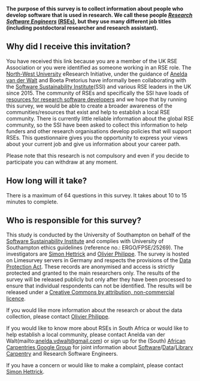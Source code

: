 **The purpose of this survey is to collect information about people who develop software that is used in research. We call these people *[Research Software Engineers](https://www.software.ac.uk/blog/2016-11-17-not-so-brief-history-research-software-engineers)* [(RSEs)](https://www.software.ac.uk/blog/2016-11-17-not-so-brief-history-research-software-engineers), but they use many different job titles (including postdoctoral researcher and research assistant).**

Why did I receive this invitation?
----------------------------------

You have received this link because you are a member of the UK RSE Association or you were identified as someone working in an RSE role.
The [North-West University](http://www.nwu.ac.za/) eResearch Initiative, under the guidance of [Anelda van der Walt](mailto:anelda.vdwalt@gmail.com) and Boeta Pretorius have informally been collaborating with the [Software Sustainability Institute](https://software.ac.uk)(SSI) and various RSE leaders in the UK since 2015. The community of RSEs and specifically the SSI have loads of [resources for research software developers](https://www.software.ac.uk/resources) and we hope that by running this survey, we would be able to create a broader awareness of the communities/resources that exist and help to establish a local RSE community.
There is currently little reliable information about the global RSE community, so the SSI have been asked to collect this information to help funders and other research organisations develop policies that will support RSEs.
This questionnaire gives you the opportunity to express your views about your current job and give us information about your career path.

Please note that this research is not compulsory and even if you decide to participate you can withdraw at any moment.

How long will it take?
----------------------

There is a maximum of 64 questions in this survey. It takes about 10 to 15 minutes to complete.

Who is responsible for this survey?
-----------------------------------

This study is conducted by the University of Southampton on behalf of the [Software Sustainability Institute](http://software.ac.uk/) and complies with University of Southampton ethics guidelines (reference no.: ERGO/FPSE/25269).
The investigators are [Simon Hettrick](mailto:s.hettrick@software.ac.uk) and [Olivier Philippe](mailto:olivier.philippe@soton.ac.uk).
The survey is hosted on Limesurvey servers in Germany and respects the provisions of the [Data Protection Act](https://www.gov.uk/data-protection/the-data-protection-act). 
These records are anonymised and access is strictly protected and granted to the main researchers only. The results of the survey will be released publicly but only after they have been processed to ensure that individual respondents can not be identified. The results will be released under a [Creative Commons by attribution, non-commercial licence](https://creativecommons.org/licenses/by-nc/2.5/scotland/).

If you would like more information about the research or about the data collection, please contact [Olivier Philippe](mailto:olivier.philippe@soton.ac.uk).

If you would like to know more about RSEs in South Africa or would like to help establish a local community, please contact Anelda van der Walt(mailto:anelda.vdwalt@gmail.com) or sign up for the (South) [African Carpentries Google Group](https://groups.google.com/forum/#!forum/swc-za) for joint information about [Software](https://software-carpentry.org/)/[Data](http://www.datacarpentry.org/)/[Library Carpentry](http://librarycarpentry.github.io/) and Research Software Engineers.

If you have a concern or would like to make a complaint, please contact [Simon Hettrick](mailto:s.hettrick@software.ac.uk).
